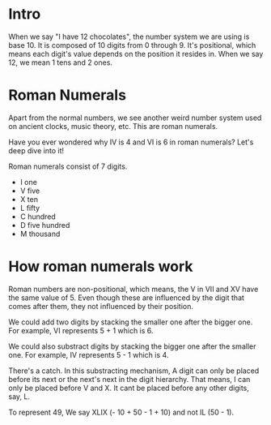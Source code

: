 # Intro
When we say "I have 12 chocolates", the number system we are using is base 10.
It is composed of 10 digits from 0 through 9. It's positional, which means each
digit's value depends on the position it resides in. When we say 12, we mean
1 tens and 2 ones.

# Roman Numerals
Apart from the normal numbers, we see another weird number system used on
ancient clocks, music theory, etc. This are roman numerals.

Have you ever wondered why IV is 4 and VI is 6 in roman numerals? Let's deep
dive into it!

Roman numerals consist of 7 digits.
 - I one
 - V five
 - X ten
 - L fifty
 - C hundred
 - D five hundred
 - M thousand
 
# How roman numerals work
Roman numbers are non-positional, which means, the V in VII and XV have the same
value of 5. Even though these are influenced by the digit that comes after
them, they not influenced by their position.

We could add two digits by stacking the smaller one after the bigger one. For
example, VI represents 5 + 1 which is 6.

We could also substract digits by stacking the bigger one after the smaller
one. For example, IV represents 5 - 1 which is 4.

There's a catch. In this substracting mechanism, A digit can only be placed
before its next or the next's next in the digit hierarchy. That
means, I can only be placed before V and X. It cant be placed before any other
digits, say, L.

To represent 49, We say XLIX (- 10 + 50 - 1 + 10) and not IL (50 - 1).
